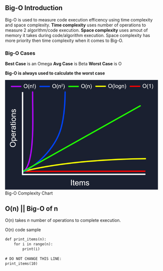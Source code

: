 ## Big-O Introduction
Big-O is used to measure code execution efficency using time complexity and space complexity. 
**Time complexity** uses number of operations to measure 2 algorithm/code execution.
**Space complexity** uses amout of memory it takes during code/algorithm execution.
Space complexity has more priority then time complexity when it comes to Big-O.

### Big-O Cases
**Best Case** is an Omega
**Avg Case** is Beta
**Worst Case** is O

**Big-O is always used to calculate the worst case**


![Big-O Complexity Chart](o-complexity.png)
Big-O Complexity Chart

## O(n) || Big-O of n
O(n) takes *n* number of operations to complete execution.

O(n) code sample
```
def print_items(n):
    for i in range(n):
        print(i)
  
# DO NOT CHANGE THIS LINE:
print_items(10)
```